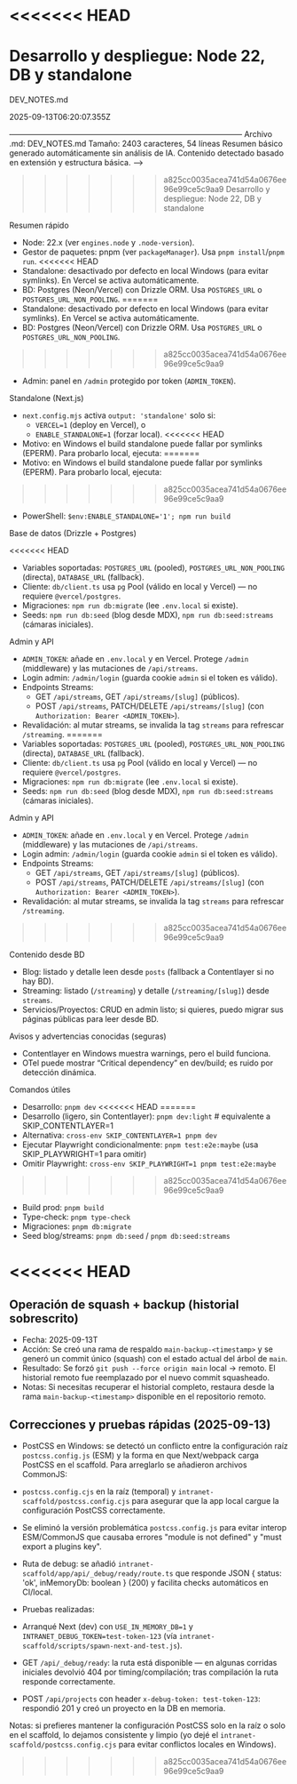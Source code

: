 <<<<<<< HEAD
=======
<!--
Resumen generado automáticamente.

DEV_NOTES.md

2025-09-13T
- Blog: listadAvisos y advertencias conocidas (seguras)

- Contentlayer en Windows muestra warnings, pero el build funciona.
- OTel puede mostrar "Critical dependency" en dev/build; es ruido por
  detección dinámica.detalle leen desde `posts` (fallback a Contentlayer si
  no hay BD).
- Streaming: listado (`/streaming`) y detalle (`/streaming/[slug]`) desde
  `streams`.
- Servicios/Proyectos: CRUD en admin listo; si quieres, puedo migrar sus
  páginas públicas para leer desde BD.

Avisos y advertencias conocidas (seguras)

- Contentlayer en Windows muestra warnings, pero el build funciona.
- OTel puede mostrar "Critical dependency" en dev/build; es ruido por
  detección dinámica.

——————————————————————————————
Archivo .md: DEV_NOTES.md
Tamaño: 2403 caracteres, 54 líneas
Resumen básico generado automáticamente sin análisis de IA.
Contenido detectado basado en extensión y estructura básica.
-->
# Desarrollo y despliegue: Node 22, DB y standalone

DEV_NOTES.md

2025-09-13T06:20:07.355Z

——————————————————————————————
Archivo .md: DEV_NOTES.md
Tamaño: 2403 caracteres, 54 líneas
Resumen básico generado automáticamente sin análisis de IA.
Contenido detectado basado en extensión y estructura básica.
-->
>>>>>>> a825cc0035acea741d54a0676ee96e99ce5c9aa9
Desarrollo y despliegue: Node 22, DB y standalone

Resumen rápido

- Node: 22.x (ver `engines.node` y `.node-version`).
- Gestor de paquetes: pnpm (ver `packageManager`). Usa `pnpm install`/`pnpm run`.
<<<<<<< HEAD
- Standalone: desactivado por defecto en local Windows (para evitar symlinks). En Vercel se activa automáticamente.
- BD: Postgres (Neon/Vercel) con Drizzle ORM. Usa `POSTGRES_URL` o `POSTGRES_URL_NON_POOLING`.
=======
- Standalone: desactivado por defecto en local Windows (para evitar symlinks).
  En Vercel se activa automáticamente.
- BD: Postgres (Neon/Vercel) con Drizzle ORM. Usa `POSTGRES_URL` o
  `POSTGRES_URL_NON_POOLING`.
>>>>>>> a825cc0035acea741d54a0676ee96e99ce5c9aa9
- Admin: panel en `/admin` protegido por token (`ADMIN_TOKEN`).

Standalone (Next.js)

- `next.config.mjs` activa `output: 'standalone'` solo si:
  - `VERCEL=1` (deploy en Vercel), o
  - `ENABLE_STANDALONE=1` (forzar local).
<<<<<<< HEAD
- Motivo: en Windows el build standalone puede fallar por symlinks (EPERM). Para probarlo local, ejecuta:
=======
- Motivo: en Windows el build standalone puede fallar por symlinks (EPERM).
  Para probarlo local, ejecuta:
>>>>>>> a825cc0035acea741d54a0676ee96e99ce5c9aa9
  - PowerShell: `$env:ENABLE_STANDALONE='1'; npm run build`

Base de datos (Drizzle + Postgres)

<<<<<<< HEAD
- Variables soportadas: `POSTGRES_URL` (pooled), `POSTGRES_URL_NON_POOLING` (directa), `DATABASE_URL` (fallback).
- Cliente: `db/client.ts` usa `pg` Pool (válido en local y Vercel) — no requiere `@vercel/postgres`.
- Migraciones: `npm run db:migrate` (lee `.env.local` si existe).
- Seeds: `npm run db:seed` (blog desde MDX), `npm run db:seed:streams` (cámaras iniciales).

Admin y API

- `ADMIN_TOKEN`: añade en `.env.local` y en Vercel. Protege `/admin` (middleware) y las mutaciones de `/api/streams`.
- Login admin: `/admin/login` (guarda cookie `admin` si el token es válido).
- Endpoints Streams:
  - GET `/api/streams`, GET `/api/streams/[slug]` (públicos).
  - POST `/api/streams`, PATCH/DELETE `/api/streams/[slug]` (con `Authorization: Bearer <ADMIN_TOKEN>`).
- Revalidación: al mutar streams, se invalida la tag `streams` para refrescar `/streaming`.
=======
- Variables soportadas: `POSTGRES_URL` (pooled), `POSTGRES_URL_NON_POOLING`
  (directa), `DATABASE_URL` (fallback).
- Cliente: `db/client.ts` usa `pg` Pool (válido en local y Vercel) — no
  requiere `@vercel/postgres`.
- Migraciones: `npm run db:migrate` (lee `.env.local` si existe).
- Seeds: `npm run db:seed` (blog desde MDX), `npm run db:seed:streams`
  (cámaras iniciales).

Admin y API

- `ADMIN_TOKEN`: añade en `.env.local` y en Vercel. Protege `/admin`
  (middleware) y las mutaciones de `/api/streams`.
- Login admin: `/admin/login` (guarda cookie `admin` si el token es válido).
- Endpoints Streams:
  - GET `/api/streams`, GET `/api/streams/[slug]` (públicos).
  - POST `/api/streams`, PATCH/DELETE `/api/streams/[slug]` (con
    `Authorization: Bearer <ADMIN_TOKEN>`).
- Revalidación: al mutar streams, se invalida la tag `streams` para refrescar
  `/streaming`.
>>>>>>> a825cc0035acea741d54a0676ee96e99ce5c9aa9

Contenido desde BD

- Blog: listado y detalle leen desde `posts` (fallback a Contentlayer si no hay BD).
- Streaming: listado (`/streaming`) y detalle (`/streaming/[slug]`) desde `streams`.
- Servicios/Proyectos: CRUD en admin listo; si quieres, puedo migrar sus páginas públicas para leer desde BD.

Avisos y advertencias conocidas (seguras)

- Contentlayer en Windows muestra warnings, pero el build funciona.
- OTel puede mostrar “Critical dependency” en dev/build; es ruido por detección dinámica.

Comandos útiles

- Desarrollo: `pnpm dev`
<<<<<<< HEAD
=======
- Desarrollo (ligero, sin Contentlayer): `pnpm dev:light`  # equivalente a
  SKIP_CONTENTLAYER=1
- Alternativa: `cross-env SKIP_CONTENTLAYER=1 pnpm dev`
- Ejecutar Playwright condicionalmente: `pnpm test:e2e:maybe` (usa
  SKIP_PLAYWRIGHT=1 para omitir)
- Omitir Playwright: `cross-env SKIP_PLAYWRIGHT=1 pnpm test:e2e:maybe`
>>>>>>> a825cc0035acea741d54a0676ee96e99ce5c9aa9
- Build prod: `pnpm build`
- Type-check: `pnpm type-check`
- Migraciones: `pnpm db:migrate`
- Seed blog/streams: `pnpm db:seed` / `pnpm db:seed:streams`

<<<<<<< HEAD
=======
## Operación de squash + backup (historial sobrescrito)

- Fecha: 2025-09-13T
- Acción: Se creó una rama de respaldo `main-backup-<timestamp>` y se
  generó un commit único (squash) con el estado actual del árbol de `main`.
- Resultado: Se forzó `git push --force origin main` local -> remoto. El
  historial remoto fue reemplazado por el nuevo commit squasheado.
- Notas: Si necesitas recuperar el historial completo, restaura desde la
  rama `main-backup-<timestamp>` disponible en el repositorio remoto.

## Correcciones y pruebas rápidas (2025-09-13)

- PostCSS en Windows: se detectó un conflicto entre la configuración raíz
  `postcss.config.js` (ESM) y la forma en que Next/webpack carga PostCSS en
  el scaffold. Para arreglarlo se añadieron archivos CommonJS:
- `postcss.config.cjs` en la raíz (temporal) y
  `intranet-scaffold/postcss.config.cjs` para asegurar que la app local
  cargue la configuración PostCSS correctamente.
- Se eliminó la versión problemática `postcss.config.js` para evitar
  interop ESM/CommonJS que causaba errores "module is not defined" y
  "must export a plugins key".

- Ruta de debug: se añadió `intranet-scaffold/app/api/_debug/ready/route.ts`
  que responde JSON { status: 'ok', inMemoryDb: boolean } (200) y facilita
  checks automáticos en CI/local.

- Pruebas realizadas:
- Arranqué Next (dev) con `USE_IN_MEMORY_DB=1` y
  `INTRANET_DEBUG_TOKEN=test-token-123` (vía
  `intranet-scaffold/scripts/spawn-next-and-test.js`).
- GET `/api/_debug/ready`: la ruta está disponible — en algunas corridas
  iniciales devolvió 404 por timing/compilación; tras compilación la ruta
  responde correctamente.
- POST `/api/projects` con header `x-debug-token: test-token-123`:
  respondió 201 y creó un proyecto en la DB en memoria.

Notas: si prefieres mantener la configuración PostCSS solo en la raíz o
solo en el scaffold, lo dejamos consistente y limpio (yo dejé el
`intranet-scaffold/postcss.config.cjs` para evitar conflictos locales en
Windows).
>>>>>>> a825cc0035acea741d54a0676ee96e99ce5c9aa9
